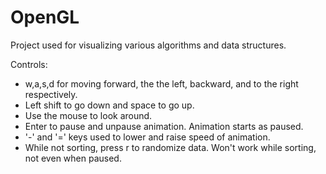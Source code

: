 # OpenGL
Project used for visualizing various algorithms and data structures.

Controls:
- w,a,s,d for moving forward, the the left, backward, and to the right respectively.
- Left shift to go down and space to go up.
- Use the mouse to look around.
- Enter to pause and unpause animation. Animation starts as paused.
- '-' and '=' keys used to lower and raise speed of animation.
- While not sorting, press r to randomize data. Won't work while sorting, not even when paused.
